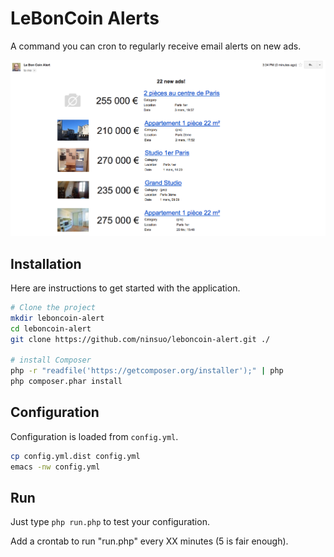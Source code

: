 # LeBonCoin Alerts

A command you can cron to regularly receive email alerts on new ads.

![Result](/doc/result.png)

## Installation

Here are instructions to get started with the application.

```sh
# Clone the project
mkdir leboncoin-alert
cd leboncoin-alert
git clone https://github.com/ninsuo/leboncoin-alert.git ./

# install Composer
php -r "readfile('https://getcomposer.org/installer');" | php
php composer.phar install
```

## Configuration

Configuration is loaded from `config.yml`.

```sh
cp config.yml.dist config.yml
emacs -nw config.yml
```

## Run

Just type `php run.php` to test your configuration.

Add a crontab to run "run.php" every XX minutes (5 is fair enough).
